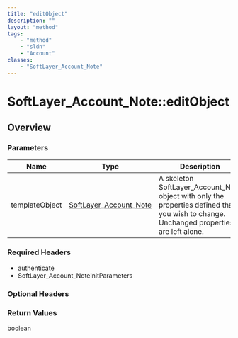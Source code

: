 ```yaml
---
title: "editObject"
description: ""
layout: "method"
tags:
    - "method"
    - "sldn"
    - "Account"
classes:
    - "SoftLayer_Account_Note"
---
```

# SoftLayer_Account_Note::editObject
## Overview 


### Parameters 
|Name | Type | Description |
| --- | --- | --- |
|templateObject| <a href='/reference/datatypes/SoftLayer_Account_Note'>SoftLayer_Account_Note </a>| A skeleton SoftLayer_Account_Note object with only the properties defined that you wish to change. Unchanged properties are left alone.|


### Required Headers
* authenticate
* SoftLayer_Account_NoteInitParameters

### Optional Headers

### Return Values
boolean

